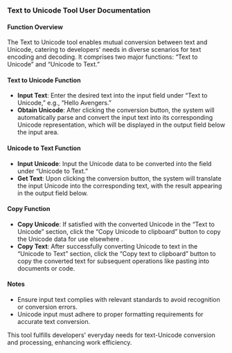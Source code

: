 ### Text to Unicode Tool User Documentation

#### Function Overview

The Text to Unicode tool enables mutual conversion between text and Unicode, catering to developers' needs in diverse scenarios for text encoding and decoding. It comprises two major functions: “Text to Unicode” and “Unicode to Text.”

#### Text to Unicode Function

  * **Input Text**: Enter the desired text into the input field under “Text to Unicode,” e.g., “Hello Avengers.”
  * **Obtain Unicode**: After clicking the conversion button, the system will automatically parse and convert the input text into its corresponding Unicode representation, which will be displayed in the output field below the input area.

#### Unicode to Text Function

  * **Input Unicode**: Input the Unicode data to be converted into the field under “Unicode to Text.”
  * **Get Text**: Upon clicking the conversion button, the system will translate the input Unicode into the corresponding text, with the result appearing in the output field below.

#### Copy Function

  * **Copy Unicode**: If satisfied with the converted Unicode in the “Text to Unicode” section, click the “Copy Unicode to clipboard” button to copy the Unicode data for use elsewhere .
 * **Copy Text**: After successfully converting Unicode to text in the “Unicode to Text” section, click the “Copy text to clipboard” button to copy the converted text for subsequent operations like pasting into documents or code.

#### Notes

  * Ensure input text complies with relevant standards to avoid recognition or conversion errors.
  * Unicode input must adhere to proper formatting requirements for accurate text conversion.

This tool fulfills developers' everyday needs for text-Unicode conversion and processing, enhancing work efficiency.